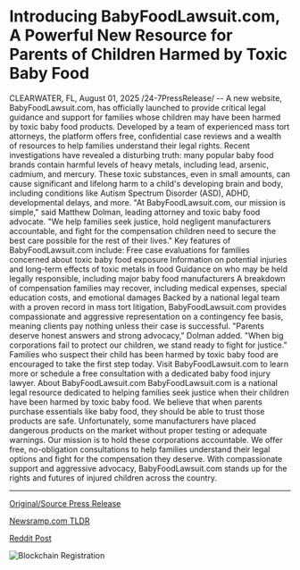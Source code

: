 # Introducing BabyFoodLawsuit.com, A Powerful New Resource for Parents of Children Harmed by Toxic Baby Food

CLEARWATER, FL, August 01, 2025 /24-7PressRelease/ -- A new website, BabyFoodLawsuit.com, has officially launched to provide critical legal guidance and support for families whose children may have been harmed by toxic baby food products. Developed by a team of experienced mass tort attorneys, the platform offers free, confidential case reviews and a wealth of resources to help families understand their legal rights.  Recent investigations have revealed a disturbing truth: many popular baby food brands contain harmful levels of heavy metals, including lead, arsenic, cadmium, and mercury. These toxic substances, even in small amounts, can cause significant and lifelong harm to a child's developing brain and body, including conditions like Autism Spectrum Disorder (ASD), ADHD, developmental delays, and more.  "At BabyFoodLawsuit.com, our mission is simple," said Matthew Dolman, leading attorney and toxic baby food advocate. "We help families seek justice, hold negligent manufacturers accountable, and fight for the compensation children need to secure the best care possible for the rest of their lives."  Key features of BabyFoodLawsuit.com include:  Free case evaluations for families concerned about toxic baby food exposure  Information on potential injuries and long-term effects of toxic metals in food  Guidance on who may be held legally responsible, including major baby food manufacturers  A breakdown of compensation families may recover, including medical expenses, special education costs, and emotional damages  Backed by a national legal team with a proven record in mass tort litigation, BabyFoodLawsuit.com provides compassionate and aggressive representation on a contingency fee basis, meaning clients pay nothing unless their case is successful.  "Parents deserve honest answers and strong advocacy," Dolman added. "When big corporations fail to protect our children, we stand ready to fight for justice."  Families who suspect their child has been harmed by toxic baby food are encouraged to take the first step today. Visit BabyFoodLawsuit.com to learn more or schedule a free consultation with a dedicated baby food injury lawyer.  About BabyFoodLawsuit.com BabyFoodLawsuit.com is a national legal resource dedicated to helping families seek justice when their children have been harmed by toxic baby food. We believe that when parents purchase essentials like baby food, they should be able to trust those products are safe. Unfortunately, some manufacturers have placed dangerous products on the market without proper testing or adequate warnings. Our mission is to hold these corporations accountable. We offer free, no-obligation consultations to help families understand their legal options and fight for the compensation they deserve. With compassionate support and aggressive advocacy, BabyFoodLawsuit.com stands up for the rights and futures of injured children across the country. 

---

[Original/Source Press Release](https://www.24-7pressrelease.com/press-release/525427/introducing-babyfoodlawsuitcom-a-powerful-new-resource-for-parents-of-children-harmed-by-toxic-baby-food)
                    

[Newsramp.com TLDR](https://newsramp.com/curated-news/new-legal-hub-fights-for-families-harmed-by-toxic-baby-food/68067fab6ed991c1ea8c3a2343060ec8) 

 



[Reddit Post](https://www.reddit.com/r/newsramp/comments/1meq33b/new_legal_hub_fights_for_families_harmed_by_toxic/) 



![Blockchain Registration](https://cdn.newsramp.app/24-7PressRelease/qrcode/258/1/cornHyrC.webp)